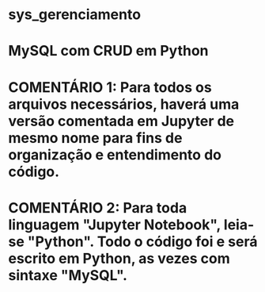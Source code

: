 # sys_gerenciamento
# MySQL com CRUD em Python


# COMENTÁRIO 1: Para todos os arquivos necessários, haverá uma versão comentada em Jupyter de mesmo nome para fins de organização e entendimento do código.
# COMENTÁRIO 2: Para toda linguagem "Jupyter Notebook", leia-se "Python". Todo o código foi e será escrito em Python, as vezes com sintaxe "MySQL".